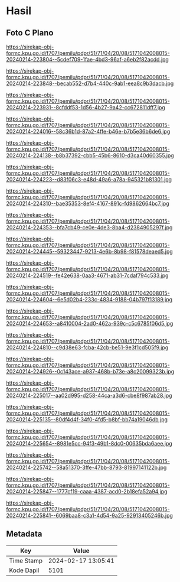 # Hasil

## Foto C Plano

https://sirekap-obj-formc.kpu.go.id/f707/pemilu/pdpr/51/71/04/20/08/5171042008015-20240214-223804--5cdef709-1fae-4bd3-96af-a6eb2f82acdd.jpg

https://sirekap-obj-formc.kpu.go.id/f707/pemilu/pdpr/51/71/04/20/08/5171042008015-20240214-223848--becab552-d7b4-440c-9ab1-eea8c9b3dacb.jpg

https://sirekap-obj-formc.kpu.go.id/f707/pemilu/pdpr/51/71/04/20/08/5171042008015-20240214-223931--8cfddf53-1d56-4b27-9a42-cc672811dff7.jpg

https://sirekap-obj-formc.kpu.go.id/f707/pemilu/pdpr/51/71/04/20/08/5171042008015-20240214-224016--58c36b1d-87a2-4ffe-b46e-b7b5e36b6de6.jpg

https://sirekap-obj-formc.kpu.go.id/f707/pemilu/pdpr/51/71/04/20/08/5171042008015-20240214-224138--b8b37392-cbb5-45b6-8610-d3ca40d60355.jpg

https://sirekap-obj-formc.kpu.go.id/f707/pemilu/pdpr/51/71/04/20/08/5171042008015-20240214-224223--d83f06c3-e48d-49a6-a78a-945321b81301.jpg

https://sirekap-obj-formc.kpu.go.id/f707/pemilu/pdpr/51/71/04/20/08/5171042008015-20240214-224310--bae35353-8ef4-4167-891c-fd9862664bc7.jpg

https://sirekap-obj-formc.kpu.go.id/f707/pemilu/pdpr/51/71/04/20/08/5171042008015-20240214-224353--bfa7cb49-ce0e-4de3-8ba4-d2384905297f.jpg

https://sirekap-obj-formc.kpu.go.id/f707/pemilu/pdpr/51/71/04/20/08/5171042008015-20240214-224445--59323447-9213-4e6b-8b98-f81578deaed5.jpg

https://sirekap-obj-formc.kpu.go.id/f707/pemilu/pdpr/51/71/04/20/08/5171042008015-20240214-224519--fe42e638-0aa3-4671-ab31-7cdaf794c533.jpg

https://sirekap-obj-formc.kpu.go.id/f707/pemilu/pdpr/51/71/04/20/08/5171042008015-20240214-224604--6e5d02b4-233c-4834-9188-04b797f13189.jpg

https://sirekap-obj-formc.kpu.go.id/f707/pemilu/pdpr/51/71/04/20/08/5171042008015-20240214-224653--a8410004-2ad0-462a-939c-c5c6785f06d5.jpg

https://sirekap-obj-formc.kpu.go.id/f707/pemilu/pdpr/51/71/04/20/08/5171042008015-20240214-224810--c9d38e63-fcba-42cb-be51-9e3f1cd505f9.jpg

https://sirekap-obj-formc.kpu.go.id/f707/pemilu/pdpr/51/71/04/20/08/5171042008015-20240214-224926--0c143ace-a937-468b-b73e-a8c20099323b.jpg

https://sirekap-obj-formc.kpu.go.id/f707/pemilu/pdpr/51/71/04/20/08/5171042008015-20240214-225017--aa02d995-d258-44ca-a3d6-cbe8f987ab28.jpg

https://sirekap-obj-formc.kpu.go.id/f707/pemilu/pdpr/51/71/04/20/08/5171042008015-20240214-225135--80df4d4f-34f0-4fd5-b8bf-bb74a19046db.jpg

https://sirekap-obj-formc.kpu.go.id/f707/pemilu/pdpr/51/71/04/20/08/5171042008015-20240214-225654--8981e5cc-94f3-49b1-8dc0-00635bda6aee.jpg

https://sirekap-obj-formc.kpu.go.id/f707/pemilu/pdpr/51/71/04/20/08/5171042008015-20240214-225742--58a51370-3ffe-47bb-8793-81997141122b.jpg

https://sirekap-obj-formc.kpu.go.id/f707/pemilu/pdpr/51/71/04/20/08/5171042008015-20240214-225847--1777cf19-caaa-4387-acd0-2b18efa52a94.jpg

https://sirekap-obj-formc.kpu.go.id/f707/pemilu/pdpr/51/71/04/20/08/5171042008015-20240214-225841--6069baa8-c3a1-4d54-9a25-92913405246b.jpg


## Metadata

| Key        | Value               |
| ---------- | ------------------- |
| Time Stamp | 2024-02-17 13:05:41 |
| Kode Dapil | 5101                |



